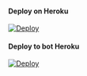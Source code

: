 #### Deploy on Heroku
[![Deploy](https://www.herokucdn.com/deploy/button.svg)](https://dashboard.heroku.com/new?template=https://github.com/vrtualunionsex/fsub-3)</br>


#### Deploy to bot Heroku
[![Deploy](https://www.herokucdn.com/deploy/button.svg)](https://telegram.dog/XTZ_HerokuBot?start=eHh4c2Fucy9mc3ViLTMgbWFpbg)</br>
